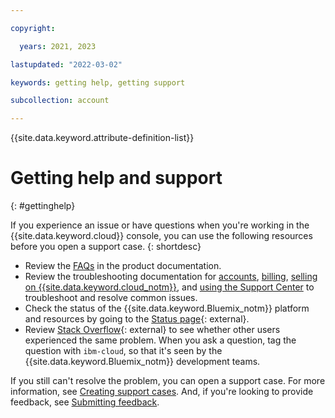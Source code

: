 ```yaml
---

copyright:

  years: 2021, 2023

lastupdated: "2022-03-02"

keywords: getting help, getting support

subcollection: account

---
```


{{site.data.keyword.attribute-definition-list}}

# Getting help and support 
{: #gettinghelp}

If you experience an issue or have questions when you're working in the {{site.data.keyword.cloud}} console, you can use the following resources before you open a support case.
{: shortdesc}

* Review the [FAQs](/docs?tab=faqs&tags=get-support%2Cbilling-usage%2Caccount%2Csell) in the product documentation.
* Review the troubleshooting documentation for [accounts](/docs/account?topic=account-ts_logintoibm), [billing](/docs/billing-usage?topic=billing-usage-cannot-access-billing-info), [selling on {{site.data.keyword.cloud_notm}}](/docs/sell?topic=sell-ts-view-usage), and [using the Support Center](/docs/get-support?topic=get-support-ts_tech-support-case) to troubleshoot and resolve common issues.
* Check the status of the {{site.data.keyword.Bluemix_notm}} platform and resources by going to the [Status page](https://cloud.ibm.com/status){: external}.
* Review [Stack Overflow](https://stackoverflow.com/questions/tagged/ibm-cloud){: external} to see whether other users experienced the same problem. When you ask a question, tag the question with `ibm-cloud`, so that it's seen by the {{site.data.keyword.Bluemix_notm}} development teams.

If you still can't resolve the problem, you can open a support case. For more information, see [Creating support cases](/docs/get-support?topic=get-support-open-case). And, if you're looking to provide feedback, see [Submitting feedback](/docs/overview?topic=overview-feedback).
